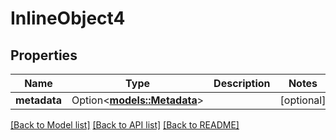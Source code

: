# InlineObject4

## Properties

Name | Type | Description | Notes
------------ | ------------- | ------------- | -------------
**metadata** | Option<[**models::Metadata**](Metadata.md)> |  | [optional]

[[Back to Model list]](../README.md#documentation-for-models) [[Back to API list]](../README.md#documentation-for-api-endpoints) [[Back to README]](../README.md)



